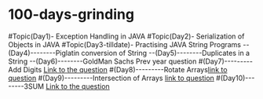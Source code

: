 # 100-days-grinding
#Topic(Day1)- Exception Handling in JAVA
#Topic(Day2)- Serialization of Objects in JAVA
#Topic(Day3-tilldate)- Practising JAVA String Programs
--(Day4)--------Piglatin conversion of String
--(Day5)--------Duplicates in a String
--(Day6)--------GoldMan Sachs Prev year question
#(Day7)---------Add Digits [Link to the question](https://leetcode.com/problems/add-digits/)
#(Day8)---------Rotate Arrays[link to question](https://leetcode.com/problems/rotate-array/submissions/)
#(Day9)---------Intersection of Arrays [link to question](https://leetcode.com/problems/intersection-of-two-arrays-ii/)
#(Day10)--------3SUM [Link to the question](https://leetcode.com/problems/3sum/)

